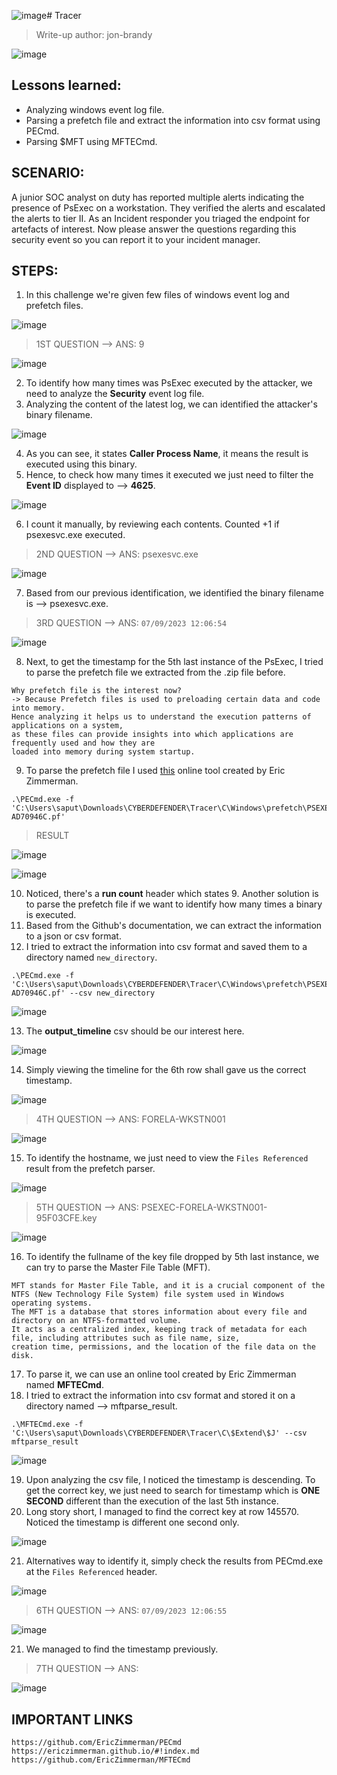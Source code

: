 ![image](https://github.com/jon-brandy/hackthebox/assets/70703371/2d1b431a-662b-483f-9e56-c22a09993301)# Tracer
> Write-up author: jon-brandy

![image](https://github.com/jon-brandy/hackthebox/assets/70703371/6a82121a-8a9f-4c90-8b4d-d8e12adaf889)


## Lessons learned:
- Analyzing windows event log file.
- Parsing a prefetch file and extract the information into csv format using PECmd.
- Parsing $MFT using MFTECmd.

## SCENARIO:
A junior SOC analyst on duty has reported multiple alerts indicating the presence of PsExec on a workstation.
They verified the alerts and escalated the alerts to tier II. As an Incident responder you triaged the endpoint for artefacts of interest.
Now please answer the questions regarding this security event so you can report it to your incident manager.

## STEPS:
1. In this challenge we're given few files of windows event log and prefetch files.

![image](https://github.com/jon-brandy/hackthebox/assets/70703371/41106a98-cdf9-4eaa-b2d6-0999af903523)


> 1ST QUESTION --> ANS: 9

![image](https://github.com/jon-brandy/hackthebox/assets/70703371/e9ab6274-0181-4426-ba61-8cf85ecff92c)


2. To identify how many times was PsExec executed by the attacker, we need to analyze the **Security** event log file.
3. Analyzing the content of the latest log, we can identified the attacker's binary filename.

![image](https://github.com/jon-brandy/hackthebox/assets/70703371/3aef0425-ecfd-4bc4-baa9-3aa341b907ed)


4. As you can see, it states **Caller Process Name**, it means the result is executed using this binary.
5. Hence, to check how many times it executed we just need to filter the **Event ID** displayed to --> **4625**.

![image](https://github.com/jon-brandy/hackthebox/assets/70703371/eebf76f1-8077-4466-b241-e4e838c7a056)


6. I count it manually, by reviewing each contents. Counted +1 if psexesvc.exe executed.

> 2ND QUESTION --> ANS: psexesvc.exe

![image](https://github.com/jon-brandy/hackthebox/assets/70703371/73d2c743-4d79-426c-abb1-25899b40faca)


7. Based from our previous identification, we identified the binary filename is --> psexesvc.exe.

> 3RD QUESTION --> ANS: `07/09/2023 12:06:54`

![image](https://github.com/jon-brandy/hackthebox/assets/70703371/434c9c70-fa2c-4d25-802b-bb2bd5a1a8b2)


8. Next, to get the timestamp for the 5th last instance of the PsExec, I tried to parse the prefetch file we extracted from the .zip file before.

```
Why prefetch file is the interest now?
-> Because Prefetch files is used to preloading certain data and code into memory.
Hence analyzing it helps us to understand the execution patterns of applications on a system,
as these files can provide insights into which applications are frequently used and how they are
loaded into memory during system startup.
```

9. To parse the prefetch file I used [this](https://github.com/EricZimmerman/PECmd) online tool created by Eric Zimmerman.

```
.\PECmd.exe -f 'C:\Users\saput\Downloads\CYBERDEFENDER\Tracer\C\Windows\prefetch\PSEXESVC.EXE-AD70946C.pf'
```

> RESULT

![image](https://github.com/jon-brandy/hackthebox/assets/70703371/0e84482e-1a98-4810-8d6e-31b096aa8fa6)


![image](https://github.com/jon-brandy/hackthebox/assets/70703371/ab7bb046-6144-435d-9acd-5831d8747dc7)


10. Noticed, there's a **run count** header which states 9. Another solution is to parse the prefetch file if we want to identify how many times a binary is executed.
11. Based from the Github's documentation, we can extract the information to a json or csv format.
12. I tried to extract the information into csv format and saved them to a directory named `new_directory`.

```
.\PECmd.exe -f 'C:\Users\saput\Downloads\CYBERDEFENDER\Tracer\C\Windows\prefetch\PSEXESVC.EXE-AD70946C.pf' --csv new_directory
```

![image](https://github.com/jon-brandy/hackthebox/assets/70703371/86cac15e-0320-4332-b4b9-cf0770898974)


13. The **output_timeline** csv should be our interest here.

![image](https://github.com/jon-brandy/hackthebox/assets/70703371/fc20aae3-6aa1-4d24-85c7-a576ca6f174b)


14. Simply viewing the timeline for the 6th row shall gave us the correct timestamp.

![image](https://github.com/jon-brandy/hackthebox/assets/70703371/f21f846b-d31b-455b-8eb0-64575173704e)


> 4TH QUESTION --> ANS: FORELA-WKSTN001

![image](https://github.com/jon-brandy/hackthebox/assets/70703371/dcf41fa7-96ef-4a73-ac31-d3345953e04b)


15. To identify the hostname, we just need to view the `Files Referenced` result from the prefetch parser.

![image](https://github.com/jon-brandy/hackthebox/assets/70703371/6afb92ba-901d-4054-87c3-63b9d24dfafe)


> 5TH QUESTION --> ANS: PSEXEC-FORELA-WKSTN001-95F03CFE.key


![image](https://github.com/jon-brandy/hackthebox/assets/70703371/b21dc320-cf6b-4761-aa1f-e063478c116f)


16. To identify the fullname of the key file dropped by 5th last instance, we can try to parse the Master File Table (MFT).

```
MFT stands for Master File Table, and it is a crucial component of the NTFS (New Technology File System) file system used in Windows operating systems.
The MFT is a database that stores information about every file and directory on an NTFS-formatted volume.
It acts as a centralized index, keeping track of metadata for each file, including attributes such as file name, size,
creation time, permissions, and the location of the file data on the disk.
```

17. To parse it, we can use an online tool created by Eric Zimmerman named **MFTECmd**.
18. I tried to extract the information into csv format and stored it on a directory named --> mftparse_result.

```
.\MFTECmd.exe -f 'C:\Users\saput\Downloads\CYBERDEFENDER\Tracer\C\$Extend\$J' --csv mftparse_result
```

![image](https://github.com/jon-brandy/hackthebox/assets/70703371/bf4f5e53-26a0-4e07-9985-c9901f89aaa7)


19. Upon analyzing the csv file, I noticed the timestamp is descending. To get the correct key, we just need to search for timestamp which is **ONE SECOND** different than the execution of the last 5th instance.
20. Long story short, I managed to find the correct key at row 145570. Noticed the timestamp is different one second only.

![image](https://github.com/jon-brandy/hackthebox/assets/70703371/2ce7de9f-ba0e-43a7-a7e2-de00290dcb80)


21. Alternatives way to identify it, simply check the results from PECmd.exe at the `Files Referenced` header.

![image](https://github.com/jon-brandy/hackthebox/assets/70703371/8d81dc7b-cf80-4f8e-8ed6-15be218b0ea5)


> 6TH QUESTION --> ANS: `07/09/2023 12:06:55`

![image](https://github.com/jon-brandy/hackthebox/assets/70703371/5554716f-12c1-4546-b9b1-1aa1838027ec)


21. We managed to find the timestamp previously.

> 7TH QUESTION --> ANS:

![image](https://github.com/jon-brandy/hackthebox/assets/70703371/0406686d-fdd5-4d64-83c5-a3b8c2fcceab)


## IMPORTANT LINKS

```
https://github.com/EricZimmerman/PECmd
https://ericzimmerman.github.io/#!index.md
https://github.com/EricZimmerman/MFTECmd
```



